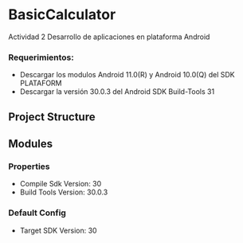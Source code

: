 # BasicCalculator
Actividad 2 Desarrollo de aplicaciones en plataforma Android
### Requerimientos:
 - Descargar los modulos Android 11.0(R) y Android 10.0(Q) del SDK PLATAFORM
 - Descargar la versión 30.0.3 del Android SDK Build-Tools 31
## Project Structure
## Modules
### Properties
 - Compile Sdk Version: 30
 - Build Tools Version: 30.0.3
 
 ### Default Config 
  - Target SDK Version: 30
  
